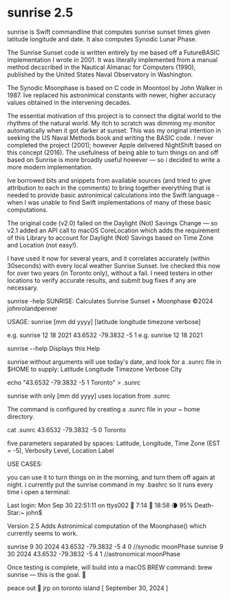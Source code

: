 # sunrise 2.5
sunrise is Swift commandline that computes sunrise sunset times given latitude longitude and date. It also computes Synodic Lunar Phase. 

The Sunrise Sunset code is written entirely by me based off a FutureBASIC implementation I wrote in 2001. It was literally implemented from a manual method decscribed in the Nautical Almanac for Computers (1990), published by the United States Naval Observatory in Washington. 

The Synodic Moonphase is based on C code in Moontool by John Walker in 1987. Ive replaced his astronimical constants with newer, higher accuracy values obtained in the intervening decades. 

The essential motivation of this project is to connect the digital world to the rhythms of the natural world. My itch to scratch was dimming my monitor automatically when it got darker at sunset. This was my original intention in seeking the US Naval Methods book and writing the BASIC code. I never completed the project (2001); however Apple delivered NightShift based on this concept (2016). The usefulness of being able to turn things on and off based on Sunrise is more broadly useful however — so i decided to write a more modern implementation. 

Ive borrowed bits and snippets from available sources (and tried to give attribution to each in the comments) to bring together everything that is needed to provide basic astronimical calculations into the Swift language - when I was unable to find Swift implementations of many of these basic computations. 

The original code (v2.0) failed on the Daylight (Not) Savings Change — so v2.1 added an API call to macOS CoreLocation which adds the requirement of this Library to account for Daylight (Not) Savings based on Time Zone and Location (not easy!). 

I have used it now for several years, and it correlates accurately (within 30seconds) with every local weather Sunrise Sunset. Ive checked this now for over two years (in Toronto only), without a fail. I need testers in other locations to verify accurate results, and submit bug fixes if any are necessary. 


sunrise -help
SUNRISE: Calculates Sunrise Sunset + Moonphase  ©2024 johnrolandpenner

USAGE: 
sunrise [mm dd yyyy] [latitude longitude timezone verbose]

e.g. sunrise 12 18 2021 43.6532 -79.3832 -5 1
e.g. sunrise 12 18 2021

sunrise --help  Displays this Help

sunrise without arguments will use today's date, and look for 
a .sunrc file in $HOME to supply: Latitude Longitude Timezone Verbose City

echo "43.6532 -79.3832 -5 1 Toronto" > .sunrc

sunrise with only [mm dd yyyy] uses location from .sunrc

The command is configured by creating a .sunrc file in your ~ home directory. 

cat .sunrc
43.6532 -79.3832 -5 0 Toronto

five parameters separated by spaces: Latitude, Longitude, Time Zone (EST = -5), Verbosity Level, Location Label


USE CASES: 

you can use it to turn things on in the morning, and turn them off again at night. 
i currently put the sunrise command in my .bashrc so it runs every time i open a terminal: 

Last login: Mon Sep 30 22:51:11 on ttys002
🌅 7:14  🌃 18:58  🌘 95% 
Death-Star:~ john$

Version 2.5 Adds Astronimical computation of the Moonphase() which currently seems to work. 

sunrise 9 30 2024 43.6532 -79.3832 -5 4 0  //synodic moonPhase
sunrise 9 30 2024 43.6532 -79.3832 -5 4 1  //astronomical moonPhase

Once testing is complete, will build into a macOS BREW command: brew sunrise — this is the goal. 🌅 

peace out 🍃 jrp on toronto island [ September 30, 2024 ]
